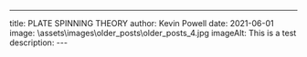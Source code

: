 ---
title: PLATE SPINNING THEORY
author: Kevin Powell
date: 2021-06-01
image: \assets\images\older_posts\older_posts_4.jpg
imageAlt: This is a test
description: 
--- 

